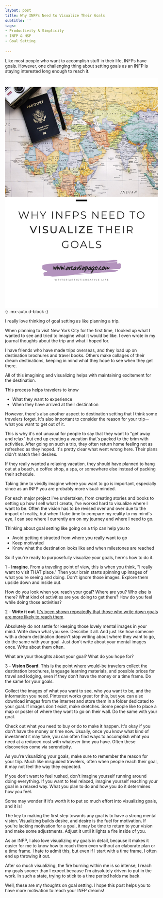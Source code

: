 ```yaml
---
layout: post
title: Why INFPs Need to Visualize Their Goals
subtitle: ''
tags:
- Productivity & Simplicity
- INFP & HSP
- Goal Setting

---
```

Like most people who want to accomplish stuff in their life, INFPs have goals. However, one challenging thing about setting goals as an INFP is staying interested long enough to reach it.

![](/uploads/infp-visualize-goals.png){: .mx-auto.d-block :}

I really love thinking of goal setting as like planning a trip.

When planning to visit New York City for the first time, I looked up what I wanted to see and tried to imagine what it would be like. I even wrote in my journal thoughts about the trip and what I hoped for.

I have friends who have made trips overseas,  and they load up on destination brochures and travel books. Others make collages of their dream destinations, keeping in mind what they hope to see when they get there.

All of this imagining and visualizing helps with maintaining excitement for the destination.

This process helps travelers to know

* What they want to experience
* When they have arrived at their destination

However, there's also another aspect to destination setting that I think some travelers forget. It's also important to consider the reason for your trip--what you want to get out of it.

This is why it's not unusual for people to say that they want to "get away and relax" but end up creating a vacation that's packed to the brim with activities. After going on such a trip, they often return home feeling not as refreshed as they hoped. It's pretty clear what went wrong here. Their plans didn't match their desires.

If they really wanted a relaxing vacation, they should have planned to hang out at a beach, a coffee shop, a spa, or somewhere else instead of packing their schedule.

Taking time to vividly imagine where you want to go is important, especially since as an INFP you are probably more visual-minded.

For each major project I've undertaken, from creating stories and books to setting up how I sell what I create, I've worked hard to visualize where I want to be. Often the vision has to be revised over and over due to the impact of reality, but when I take time to compare my reality to my mind's eye, I can see where I currently am on my journey and where I need to go.

Thinking about goal setting like going on a trip can help you to

* Avoid getting distracted from where you really want to go
* Keep motivated
* Know what the destination looks like and when milestones are reached

So if you're ready to purposefully visualize your goals, here's how to do it.

1 - **Imagine**. From a traveling point of view, this is when you think, "I really want to visit THAT place." Then your brain starts spinning up images of what you're seeing and doing. Don't ignore those images. Explore them upside down and inside out.

How do you look when you reach your goal? Where are you? Who else is there? What kind of activities are you doing to get there? How do you feel while doing those activities?

2 - **Write it out**. [It's been shown repeatedly that those who write down goals are more likely to reach them](https://www.forbes.com/sites/markmurphy/2018/04/15/neuroscience-explains-why-you-need-to-write-down-your-goals-if-you-actually-want-to-achieve-them/#7bfa02079059).

Absolutely do not settle for keeping those lovely mental images in your mind. Write down what you see. Describe it all. And just like how someone with a dream destination doesn't stop writing about where they want to go, do the same with your goal. Just don't write about your mental images once. Write about them often.

What are your thoughts about your goal? What do you hope for?

3 - **Vision Board**. This is the point where would-be travelers collect the destination brochures, language learning materials, and possible prices for travel and lodging, even if they don't have the money or a time frame. Do the same for your goals.

Collect the images of what you want to see, who you want to be, and the information you need. Pinterest works great for this, but you can also download images from the internet and store them in a folder dedicated to your goal. If images don't exist, make sketches. Some people like to place a map or poster of where they want to go on their wall. Do the same with your goal.

Check out what you need to buy or do to make it happen. It's okay if you don't have the money or time now. Usually, once you know what kind of investment it may take, you can often find ways to accomplish what you need at a reduced cost with whatever time you have. Often these discoveries come via serendipity.

As you're visualizing your goals, make sure to remember the reason for your trip. Much like misguided travelers, often when people reach their goal, it may not feel the way they expected.

If you don't want to feel rushed, don't imagine yourself running around doing everything. If you want to feel relaxed, imagine yourself reaching your goal in a relaxed way. What you plan to do and how you do it determines how you feel.

Some may wonder if it's worth it to put so much effort into visualizing goals, and it is! 

The key to making the first step towards any goal is to have a strong mental vision. Visualizing builds desire, and desire is the fuel for motivation. If you're lacking motivation for a goal, it may be time to return to your vision and make some adjustments. Adjust it until it lights a fire inside of you.

As an INFP, I also love visualizing my goals in detail, because it makes it easier for me to know how to reach them even without an elaborate plan or a time frame. I hate to admit this, but even if I start with a time frame, I often end up throwing it out.  

After so much visualizing, the fire burning within me is so intense, I reach my goals sooner than I expect because I'm absolutely driven to put in the work. In such a state, trying to stick to a time period holds me back.

Well, these are my thoughts on goal setting. I hope this post helps you to have more motivation to reach your INFP dreams!
